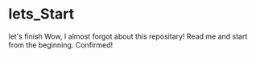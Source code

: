 # lets_Start
let's finish
Wow, I almost forgot about this repositary!
Read me and start from the beginning.
Confirmed!

